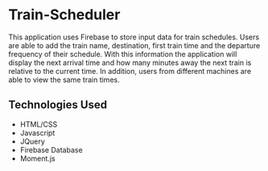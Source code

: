 # Train-Scheduler

This application uses Firebase to store input data for train schedules.  Users are able to add the train name, destination, first train time and the departure frequency of their schedule.  With this information the application will display the next arrival time and how many minutes away the next train is relative to the current time.  In addition, users from different machines are able to view the same train times.

## Technologies Used
* HTML/CSS
* Javascript
* JQuery
* Firebase Database
* Moment.js
